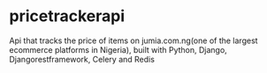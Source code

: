# pricetrackerapi
Api that tracks the price of items on jumia.com.ng(one of the largest ecommerce platforms in Nigeria), built with Python,  Django, Djangorestframework, Celery and Redis
